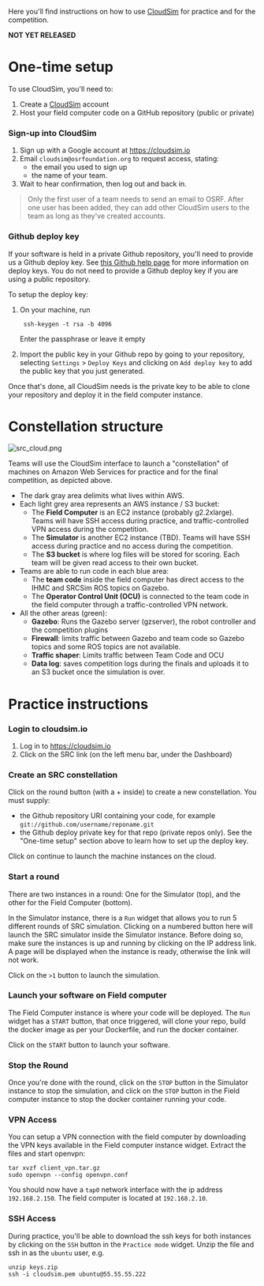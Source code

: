 Here you'll find instructions on how to use [CloudSim](https://cloudsim.io) for practice and for the competition.

**NOT YET RELEASED**

# One-time setup

To use CloudSim, you'll need to:

1. Create a [CloudSim](https://cloudsim.io) account
1. Host your field computer code on a GitHub repository (public or private)

### Sign-up into CloudSim

1. Sign up with a Google account at https://cloudsim.io
1. Email `cloudsim@osrfoundation.org` to request access, stating:
    * the email you used to sign up 
    * the name of your team. 
1. Wait to hear confirmation, then log out and back in.

> Only the first user of a team needs to send an email to OSRF. After one user has been added, they can add other CloudSim users to the team as long as they've created accounts.

### Github deploy key

If your software is held in a private Github repository, you'll need to provide us a Github deploy key. See [this Github help page](https://developer.github.com/guides/managing-deploy-keys/#deploy-keys) for more information on deploy keys. You do not need to provide a Github deploy key if you are using a public repository.

To setup the deploy key: 

1. On your machine, run 

        ssh-keygen -t rsa -b 4096

    Enter the passphrase or leave it empty

1. Import the public key in your Github repo by going to your repository, selecting `Settings` > `Deploy Keys` and clicking on `Add deploy key` to add the public key that you just generated.

Once that's done, all CloudSim needs is the private key to be able to clone your repository and deploy it in the field computer instance.

# Constellation structure

![src_cloud.png](https://bitbucket.org/repo/xEbAAe/images/2411928160-src_cloud.png)

Teams will use the CloudSim interface to launch a "constellation" of machines on Amazon Web Services for practice and for the final competition, as depicted above.

* The dark gray area delimits what lives within AWS.
* Each light grey area represents an AWS instance / S3 bucket:
    * The **Field Computer** is an EC2 instance (probably g2.2xlarge). Teams will have SSH access during practice, and traffic-controlled VPN access during the competition.
    * The **Simulator** is another EC2 instance (TBD). Teams will have SSH access during practice and no access during the competition.
    * The **S3 bucket** is where log files will be stored for scoring. Each team will be given read access to their own bucket.
* Teams are able to run code in each blue area:
    * The **team code** inside the field computer has direct access to the IHMC and SRCSim ROS topics on Gazebo.
    * The **Operator Control Unit (OCU)** is connected to the team code in the field computer through a traffic-controlled VPN network.
* All the other areas (green):
    * **Gazebo**: Runs the Gazebo server (gzserver), the robot controller and the competition plugins
    * **Firewall**: limits traffic between Gazebo and team code so Gazebo topics and some ROS topics are not available.
    * **Traffic shaper**: Limits traffic between Team Code and OCU
    * **Data log**: saves competition logs during the finals and uploads it to an S3 bucket once the simulation is over.

# Practice instructions

### Login to cloudsim.io

1. Log in to https://cloudsim.io
1. Click on the SRC link (on the left menu bar, under the Dashboard)

### Create an SRC constellation

Click on the round button (with a + inside) to create a new constellation. You must supply:

* the Github repository URI containing your code, for example `git://github.com/username/reponame.git`
* the Github deploy private key for that repo (private repos only). See the "One-time setup" section above to learn how to set up the deploy key. 

Click on continue to launch the machine instances on the cloud. 

### Start a round

There are two instances in a round: One for the Simulator (top), and the other for the Field Computer (bottom).

In the Simulator instance, there is a `Run` widget that allows you to run 5 different rounds of SRC simulation. Clicking on a numbered button here will launch the SRC simulator inside the Simulator instance. Before doing so, make sure the instances is up and running by clicking on the IP address link. A page will be displayed when the instance is ready, otherwise the link will not work.

Click on the `>1` button to launch the simulation. 

### Launch your software on Field computer

The Field Computer instance is where your code will be deployed. The `Run` widget has a `START` button, that once triggered, will clone your repo, build the docker image as per your Dockerfile, and run the docker container. 

Click on the `START` button to launch your software. 

### Stop the Round


Once you're done with the round, click on the `STOP` button in the Simulator instance to stop the simulation, and click on the `STOP` button in the Field computer instance to stop the docker container running your code.

### VPN Access

You can setup a VPN connection with the field computer by downloading the VPN keys available in the Field computer instance widget. Extract the files and start openvpn:

~~~
tar xvzf client_vpn.tar.gz
sudo openvpn --config openvpn.conf
~~~

You should now have a `tap0` network interface with the ip address `192.168.2.150`. The field computer is located at `192.168.2.10`.

### SSH Access

During practice, you'll be able to download the ssh keys for both instances by clicking on the `SSH` button in the `Practice mode` widget. Unzip the file and ssh in as the `ubuntu` user, e.g.

~~~ 
unzip keys.zip
ssh -i cloudsim.pem ubuntu@55.55.55.222
~~~